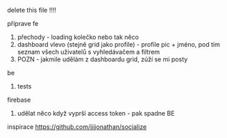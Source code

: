 delete this file !!!!

příprave fe
1. přechody - loading kolečko nebo tak něco
3. dashboard vlevo (stejně grid jako profile) - profile pic + jméno, pod tím seznam všech uživatelů s vyhledávačem a filtrem
5. POZN - jakmile udělám z dashboardu grid, zúží se mi posty

be
1. tests

firebase
1. udělat něco když vyprší access token - pak spadne BE


inspirace
https://github.com/jjjjonathan/socialize